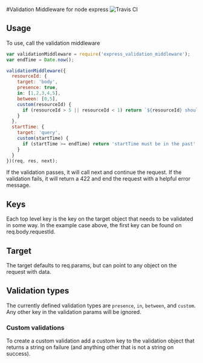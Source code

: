 #Validation Middleware for node express ![Travis CI](https://travis-ci.org/NatashaHull/express_validation_middleware.svg?branch=master)

## Usage

To use, call the validation middleware
```js
var validationMiddleware = require('express_validation_middleware');
var endTime = Date.now();

validationMiddleware({
  resourceId: {
    target: 'body',
    presence: true,
    in: [1,2,3,4,5],
    between: [0,5],
    custom(resourceId) {
      if (resourceId > 5 || resourceId < 1) return `${resourceId} should be from 1 to 5`;
    }
  },
  startTime: {
    target: 'query',
    custom(startTime) {
      if (startTime >= endTime) return 'startTime must be in the past';
    }
  }
})(req, res, next);
```

If the validation passes, it will call next and continue the request. If the validation fails, it will return a 422 and end the request with a helpful error message.

## Keys

Each top level key is the key on the target object that needs to be validated in some way. In the example case above, the first key can be found on req.body.requestId.

## Target

The target defaults to req.params, but can point to any object on the request with data.

## Validation types
The currently defined validation types are `presence`, `in`, `between`, and `custom`. Any other key in the validation params will be ignored.

### Custom validations
To create a custom validation add a custom key to the validation object that returns a string on failure (and anything other that is not a string on success).